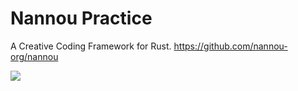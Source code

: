 # Nannou Practice

A Creative Coding Framework for Rust.
https://github.com/nannou-org/nannou

![](https://user-images.githubusercontent.com/945841/146284267-856f2e94-6336-434e-adf9-4a5d3b345923.png)

